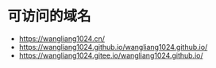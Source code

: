 # 可访问的域名

* https://wangliang1024.cn/
* https://wangliang1024.github.io/wangliang1024.github.io/
* https://wangliang1024.gitee.io/wangliang1024.github.io/

